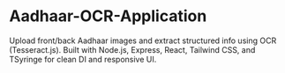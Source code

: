 # Aadhaar-OCR-Application
Upload front/back Aadhaar images and extract structured info using OCR (Tesseract.js). Built with Node.js, Express, React, Tailwind CSS, and TSyringe for clean DI and responsive UI.
